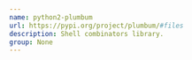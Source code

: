 ```yaml
---
name: python2-plumbum
url: https://pypi.org/project/plumbum/#files
description: Shell combinators library.
group: None
---
```

